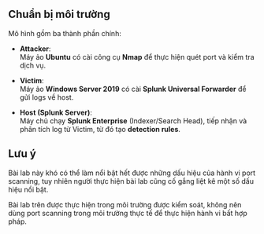 ## Chuẩn bị môi trường

Mô hình gồm ba thành phần chính:

- **Attacker**:  
  Máy ảo **Ubuntu** có cài công cụ **Nmap** để thực hiện quét port và kiểm tra dịch vụ.

- **Victim**:  
  Máy ảo **Windows Server 2019** có cài **Splunk Universal Forwarder** để gửi logs về host.

- **Host (Splunk Server)**:  
  Máy chủ chạy **Splunk Enterprise** (Indexer/Search Head), tiếp nhận và phân tích log từ Victim, từ đó tạo **detection rules**.

## Lưu ý
Bài lab này khó có thể làm nổi bật hết được những dấu hiệu của hành vi port scanning, tuy nhiên người thực hiện bài lab cũng cố gắng liệt kê một số dấu hiệu nổi bật.

Bài lab trên được thực hiện trong môi trường được kiểm soát, không nên dùng port scanning trong môi trường thực tế để thực hiện hành vi bất hợp pháp.
